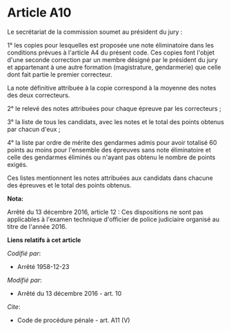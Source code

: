 # Article A10

Le secrétariat de la commission soumet au président du jury : 

1° les copies pour lesquelles est proposée une note éliminatoire dans les conditions prévues à l'article A4 du présent code.
Ces copies font l'objet d'une seconde correction par un membre désigné par le président du jury et appartenant à une autre
formation (magistrature, gendarmerie) que celle dont fait partie le premier correcteur. 

La note définitive attribuée à la copie correspond à la moyenne des notes des deux correcteurs. 

2° le relevé des notes attribuées pour chaque épreuve par les correcteurs ; 

3° la liste de tous les candidats, avec les notes et le total des points obtenus par chacun d'eux ; 

4° la liste par ordre de mérite des gendarmes admis pour avoir totalisé 60 points au moins pour l'ensemble des épreuves sans
note éliminatoire et celle des gendarmes éliminés ou n'ayant pas obtenu le nombre de points exigés. 

Ces listes mentionnent les notes attribuées aux candidats dans chacune des épreuves et le total des points obtenus.

**Nota:**

Arrêté du 13 décembre 2016, article 12 : Ces dispositions ne sont pas applicables à l'examen technique d'officier de police
judiciaire organisé au titre de l'année 2016.

**Liens relatifs à cet article**

_Codifié par_:

  - Arrêté 1958-12-23

_Modifié par_:

  - Arrêté du 13 décembre 2016 - art. 10

_Cite_:

  - Code de procédure pénale - art. A11 (V)
